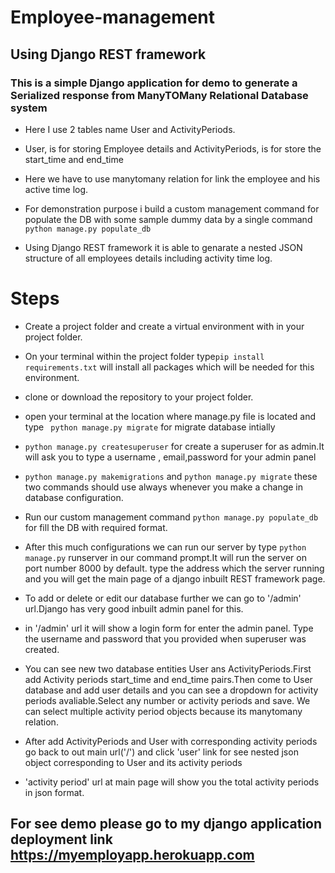 # Employee-management

## Using Django REST framework

### This is a simple  Django application for demo to generate a Serialized response from ManyTOMany Relational Database system
* Here I use 2 tables name User and ActivityPeriods.
* User, is for storing Employee details and ActivityPeriods, is for store the start_time and end_time
* Here we have to use manytomany relation for link the employee and his active time log.
* For demonstration purpose i build a custom management command for populate the DB with some sample dummy data by a single command ```python manage.py populate_db```

* Using Django REST framework it is able to genarate a nested JSON structure of all employees details including activity time log.


# Steps

* Create a project folder and create a virtual environment with in your project folder.
* On your terminal within the project folder  type```pip install requirements.txt```  will install all packages which will be needed for this environment.
* clone or download the repository to your project folder. 
* open your terminal at the location where manage.py file is located and type ``` python manage.py migrate``` for migrate database intially
* ```python manage.py createsuperuser``` for create a superuser for as admin.It will ask you to type a username , email,password for your admin panel
* ```python manage.py makemigrations``` and ```python manage.py migrate``` these two commands should use always whenever you make a change in database configuration.
* Run our custom management command ```python manage.py populate_db``` for fill the DB with required format.
* After this much configurations we can run our server by type ```python manage.py``` runserver in our command prompt.It will run the server on port number 8000 by default.
  type the address which the server running and you will get the main page of a django inbuilt REST framework page.
* To add or delete or edit our database further we can go to '/admin' url.Django has very good inbuilt admin panel for this.
* in '/admin' url it will show a login form for enter the admin panel. Type the username and password that you provided when superuser was created.
* You can see new two database entities User ans ActivityPeriods.First add Activity periods start_time and end_time pairs.Then come to User database and add user 
details and you can see a dropdown for activity periods avaliable.Select any number or activity periods and save. We can select multiple activity period objects because its 
manytomany relation.

* After add ActivityPeriods and User with corresponding activity periods go back to out main url('/') and click 'user' link for see nested json object corresponding to 
User and its activity periods
* 'activity period' url at main page will show you the total activity periods in json format.

## For see demo please go to my django application deployment link https://myemployapp.herokuapp.com 
